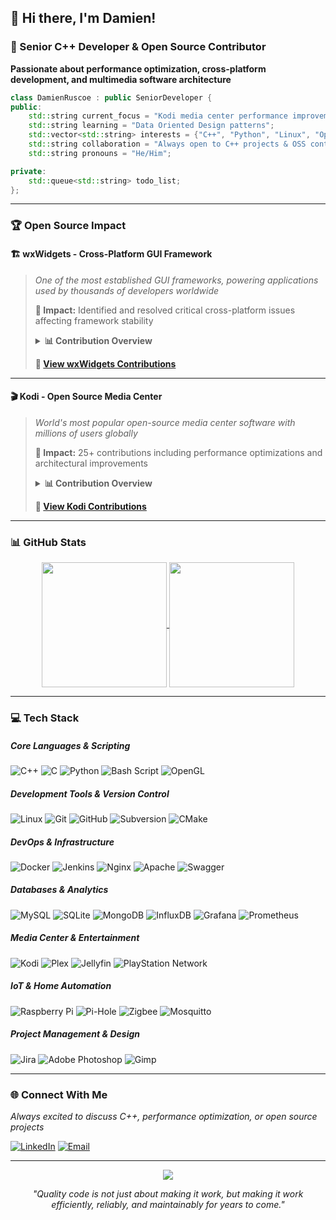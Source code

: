 ## 👋 Hi there, I'm Damien!

### 🚀 Senior C++ Developer & Open Source Contributor

**Passionate about performance optimization, cross-platform development, and multimedia software architecture**

```cpp
class DamienRuscoe : public SeniorDeveloper {
public:
    std::string current_focus = "Kodi media center performance improvements";
    std::string learning = "Data Oriented Design patterns";
    std::vector<std::string> interests = {"C++", "Python", "Linux", "Open source"};
    std::string collaboration = "Always open to C++ projects & OSS contributions";
    std::string pronouns = "He/Him";

private:
    std::queue<std::string> todo_list;
};
```
---

### 🏆 Open Source Impact

#### 🏗️ wxWidgets - Cross-Platform GUI Framework
> *One of the most established GUI frameworks, powering applications used by thousands of developers worldwide*
> 
> **🎯 Impact:** Identified and resolved critical cross-platform issues affecting framework stability
> 
> <details>
> <summary><strong>📊 Contribution Overview</strong></summary>
> 
>   As an active contributor to **wxWidgets** - one of the most established cross-platform GUI frameworks - I have identified, reported, and helped resolve critical issues that impact thousands of developers worldwide. My contributions demonstrate deep technical understanding of cross-platform development challenges and GUI framework architecture.
> 
> 
>   **🔍 Issues Identified & Reported:** 10+ critical issues  
>   **🌐 Platforms Covered:** Windows (wxMSW), Linux (wxGTK), Cross-platform  
>   **⚙️ Components:** GUI Controls, Event Handling, Layout Management, Styling  
>   **📅 Active Period:** 2011-2016 (5+ years of consistent contributions)
> 
>   ### 🎯 Key Technical Contributions
> 
>   #### **Critical Bug Reports & Analysis**
>   - **🔴 High-Priority Issues:** Identified infinite event loops in scroll handling systems
>   - **🖥️ Cross-Platform Inconsistencies:** Documented and reported platform-specific behavior differences
>   - **🎨 GUI Component Issues:** Resolved animation effects, checkbox labeling, and list control problems
>   - **📐 Layout Management:** Proposed enhancements to FlexGridSizer with new expansion flags
> 
>   #### **Quality Assurance Impact**
>   - **✅ Resolution Rate:** Multiple issues marked as "fixed" - demonstrating actionable, well-researched reports
>   - **🔧 Technical Depth:** Reports included detailed reproduction steps, environment details, and root cause analysis
>   - **📋 Documentation Quality:** Comprehensive issue descriptions that enabled maintainers to quickly understand and resolve problems
> 
>   ### 🚀 Professional Value
> 
>   **Problem-Solving Expertise:** Ability to isolate complex cross-platform issues in large codebases  
>   **Quality Focus:** Track record of identifying edge cases and inconsistencies that impact user experience  
>   **Technical Communication:** Clear documentation of technical issues for collaborative resolution  
>   **Open Source Contribution:** Demonstrated commitment to improving widely-used development tools
> 
>   ### 📚 Technical Context
> 
>   *Note: Due to the project's migration from Trac to GitHub, direct commit history may not fully reflect the scope of contributions. The issue reports represent significant investigative work and technical analysis that contributed to framework stability and reliability.*
> 
> </details>
> 
> **🔗 [View wxWidgets Contributions](https://github.com/search?q=repo%3AwxWidgets%2FwxWidgets+damien+ruscoe&type=issues)**

---

#### 🎬 Kodi - Open Source Media Center
> *World's most popular open-source media center software with millions of users globally*
> 
> **🎯 Impact:** 25+ contributions including performance optimizations and architectural improvements
> 
> <details>
> <summary><strong>📊 Contribution Overview</strong></summary>
> 
>   As an active contributor to **Kodi (XBMC)** - the world's most popular open-source media center software - I have made significant contributions spanning code optimization, bug fixes, and architectural improvements. My work directly impacts millions of users across multiple platforms and demonstrates expertise in multimedia software development and performance optimization.
> 
>   **🔍 Issues & Pull Requests:** 25+ contributions  
>   **🌐 Platforms Covered:** Cross-platform media center development  
>   **⚙️ Components:** FileSystem, Database, Network, CURL, GUI, System Components  
>   **📅 Active Period:** 2024-2025 (Ongoing active development)  
>   **🏷️ Project Version:** Contributing to v22 "Piers" release cycle
> 
>   ### 🎯 Key Technical Contributions
> 
>   #### **Performance & Optimization**
>   - **🚀 Database Optimization:** Eliminated redundant string copies in database queries for improved performance
>   - **📁 Filesystem Performance:** Refactored directory handling and reduced expensive CURL object constructions
>   - **🔧 Code Efficiency:** Implemented regex compilation caching to avoid hot path performance bottlenecks
>   - **🧹 Memory Management:** Factored out common code patterns to reduce redundant iterations
> 
>   #### **Bug Fixes & System Reliability**
>   - **🔗 URL Handling:** Fixed inconsistencies in Windows drive path handling and filename extraction
>   - **🌐 Network Stack:** Resolved DNS cache lookup failures affecting testing infrastructure
>   - **📋 Archive Processing:** Corrected RAR file encoding to maintain consistency with other archive formats
>   - **🧪 Test Infrastructure:** Enhanced unit testing capabilities for core components
> 
>   #### **Code Quality & Architecture**
>   - **♻️ Refactoring:** Modularized large functions into smaller, maintainable components
>   - **🏗️ Architecture:** Improved interfaces for content type handling and credential management
>   - **📚 Documentation:** Added comprehensive test coverage for directory caching functionality
>   - **🔧 Technical Debt:** Removed redundant code and improved overall code maintainability
> 
>   ### 🚀 Professional Value
> 
>   **Media Software Expertise:** Deep understanding of multimedia framework architecture and cross-platform development  
>   **Performance Engineering:** Proven ability to identify and resolve performance bottlenecks in complex systems  
>   **Quality Assurance:** Strong focus on testing, code quality, and system reliability  
>   **Open Source Leadership:** Consistent high-quality contributions to major open-source project
> 
>   ### 📚 Technical Context
> 
>   *Contributions span core system components including filesystem operations, database interactions, network protocols, and user interface systems. Work demonstrates proficiency in C++, cross-platform development, and large-scale software architecture.*
> 
> </details>
> 
> **🔗 [View Kodi Contributions](https://github.com/xbmc/xbmc/issues?q=author%3Adamienruscoe)**

---

### 📊 GitHub Stats

<div align="center">

<a href="https://github.com/anuraghazra/convoychat">
  <img height=200 align="center" src="https://nirzak-streak-stats.vercel.app/?user=damienruscoe&theme=dark&hide_border=true&mode=weekly&card_width=50%&hide_longest_streak=true" />
</a>
<a href="https://github.com/anuraghazra/github-readme-stats">
  <img height=200 align="center" src="https://github-readme-stats.vercel.app/api?username=damienruscoe&theme=dark&hide_border=true&card_width=50%&include_all_commits=true&count_private=true" />
</a>

</div>

---

### 💻 Tech Stack

##### **Core Languages & Scripting**
![C++](https://img.shields.io/badge/c++-%2300599C.svg?style=for-the-badge&logo=c%2B%2B&logoColor=white) ![C](https://img.shields.io/badge/c-%2300599C.svg?style=for-the-badge&logo=c&logoColor=white) ![Python](https://img.shields.io/badge/python-3670A0?style=for-the-badge&logo=python&logoColor=ffdd54) ![Bash Script](https://img.shields.io/badge/bash_script-%23121011.svg?style=for-the-badge&logo=gnu-bash&logoColor=white) ![OpenGL](https://img.shields.io/badge/OpenGL-white?logo=OpenGL&style=for-the-badge)

##### **Development Tools & Version Control**
![Linux](https://img.shields.io/badge/Linux-%23121011.svg?style=for-the-badge&logo=linux&logoColor=white) ![Git](https://img.shields.io/badge/git-%23F05033.svg?style=for-the-badge&logo=git&logoColor=white) ![GitHub](https://img.shields.io/badge/github-%23121011.svg?style=for-the-badge&logo=github&logoColor=white) ![Subversion](https://img.shields.io/badge/subversion-%809CC9.svg?style=for-the-badge&logo=subversion&logoColor=white) ![CMake](https://img.shields.io/badge/CMake-%23008FBA.svg?style=for-the-badge&logo=cmake&logoColor=white)

##### **DevOps & Infrastructure**
![Docker](https://img.shields.io/badge/docker-%230db7ed.svg?style=for-the-badge&logo=docker&logoColor=white) ![Jenkins](https://img.shields.io/badge/jenkins-%232C5263.svg?style=for-the-badge&logo=jenkins&logoColor=white) ![Nginx](https://img.shields.io/badge/nginx-%23009639.svg?style=for-the-badge&logo=nginx&logoColor=white) ![Apache](https://img.shields.io/badge/apache-%23D42029.svg?style=for-the-badge&logo=apache&logoColor=white) ![Swagger](https://img.shields.io/badge/-Swagger-%23Clojure?style=for-the-badge&logo=swagger&logoColor=white)

##### **Databases & Analytics**
![MySQL](https://img.shields.io/badge/mysql-4479A1.svg?style=for-the-badge&logo=mysql&logoColor=white) ![SQLite](https://img.shields.io/badge/sqlite-%2307405e.svg?style=for-the-badge&logo=sqlite&logoColor=white) ![MongoDB](https://img.shields.io/badge/MongoDB-%234ea94b.svg?style=for-the-badge&logo=mongodb&logoColor=white) ![InfluxDB](https://img.shields.io/badge/InfluxDB-22ADF6?style=for-the-badge&logo=InfluxDB&logoColor=white) ![Grafana](https://img.shields.io/badge/grafana-%23F46800.svg?style=for-the-badge&logo=grafana&logoColor=white) ![Prometheus](https://img.shields.io/badge/Prometheus-E6522C?style=for-the-badge&logo=Prometheus&logoColor=white)

##### **Media Center & Entertainment**
![Kodi](https://img.shields.io/badge/Kodi-%230A0FFF.svg?style=for-the-badge&logo=kodi&logoColor=white) ![Plex](https://img.shields.io/badge/plex-%23E5A00D.svg?style=for-the-badge&logo=plex&logoColor=white) ![Jellyfin](https://img.shields.io/badge/jellyfin-%23000B25.svg?style=for-the-badge&logo=Jellyfin&logoColor=00A4DC) ![PlayStation Network](https://img.shields.io/badge/PSN-%230070D1.svg?style=for-the-badge&logo=Playstation&logoColor=white)

##### **IoT & Home Automation**
![Raspberry Pi](https://img.shields.io/badge/-Raspberry_Pi-C51A4A?style=for-the-badge&logo=Raspberry-Pi) ![Pi-Hole](https://img.shields.io/badge/pihole-%2396060C.svg?style=for-the-badge&logo=pi-hole&logoColor=white) ![Zigbee](https://img.shields.io/badge/zigbee-%23EB0443.svg?style=for-the-badge&logo=zigbee&logoColor=white) ![Mosquitto](https://img.shields.io/badge/mosquitto-%233C5280.svg?style=for-the-badge&logo=eclipsemosquitto&logoColor=white)

##### **Project Management & Design**
![Jira](https://img.shields.io/badge/jira-%230A0FFF.svg?style=for-the-badge&logo=jira&logoColor=white) ![Adobe Photoshop](https://img.shields.io/badge/adobe%20photoshop-%2331A8FF.svg?style=for-the-badge&logo=adobe%20photoshop&logoColor=white) ![Gimp](https://img.shields.io/badge/Gimp-657D8B?style=for-the-badge&logo=gimp&logoColor=FFFFFF)

---

### 🌐 Connect With Me

*Always excited to discuss C++, performance optimization, or open source projects*

[![LinkedIn](https://img.shields.io/badge/LinkedIn-%230077B5.svg?style=for-the-badge&logo=linkedin&logoColor=white)](https://linkedin.com/in/damien-ruscoe) [![Email](https://img.shields.io/badge/Email-D14836?style=for-the-badge&logo=gmail&logoColor=white)](mailto:damien.ruscoe@gmail.com)

---

<div align="center">

[![](https://visitcount.itsvg.in/api?id=damienruscoe&icon=2&color=0)](https://visitcount.itsvg.in)

*"Quality code is not just about making it work, but making it work efficiently, reliably, and maintainably for years to come."*

</div>





